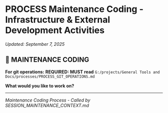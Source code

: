 # PROCESS Maintenance Coding - Infrastructure & External Development Activities
*Updated: September 7, 2025*

## 🔧 **MAINTENANCE CODING**

**For git operations:** **REQUIRED: MUST read** `G:/projects/General Tools and Docs/processes/PROCESS_GIT_OPERATIONS.md`

**What would you like to work on?**

---
*Maintenance Coding Process - Called by SESSION_MAINTENANCE_CONTEXT.md*